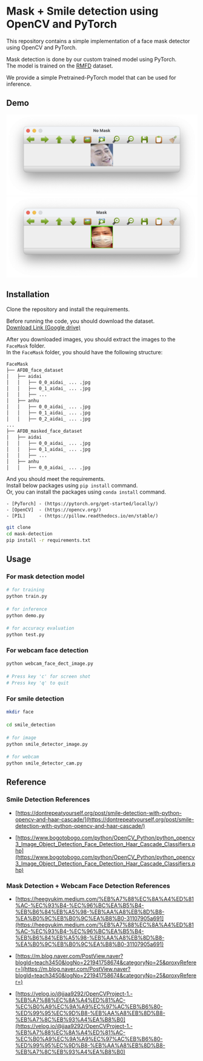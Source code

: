 # Mask + Smile detection using OpenCV and PyTorch 

This repository contains a simple implementation of a face mask detector using OpenCV and PyTorch.  

Mask detection is done by our custom trained model using PyTorch.  
The model is trained on the [RMFD](https://github.com/X-zhangyang/Real-World-Masked-Face-Dataset) dataset.  

We provide a simple Pretrained-PyTorch model that can be used for inference.

## Demo
![figures/NoMask.png](figures/NoMask.png)
![figures/Mask.png](figures/Mask.png)

## Installation
Clone the repository and install the requirements.

Before running the code, you should download the dataset.  
[Download Link (Google drive)](https://drive.google.com/file/d/1UlOk6EtiaXTHylRUx2mySgvJX9ycoeBp/view)  

After you downloaded images, you should extract the images to the `FaceMask` folder.  
In the `FaceMask` folder, you should have the following structure:  
```
FaceMask
├── AFDB_face_dataset
│   ├── aidai
│   │   ├── 0_0_aidai_ ... .jpg
│   │   ├── 0_1_aidai_ ... .jpg
│   │   ├── ... 
│   ├── anhu
│   │   ├── 0_0_aidai_ ... .jpg
│   │   ├── 0_1_aidai_ ... .jpg
│   │   ├── 0_2_aidai_ ... .jpg
...
├── AFDB_masked_face_dataset
│   ├── aidai
│   │   ├── 0_0_aidai_ ... .jpg
│   │   ├── 0_1_aidai_ ... .jpg
│   │   ├── ...
│   ├── anhu
│   │   ├── 0_0_aidai_ ... .jpg
```

And you should meet the requirements.  
Install below packages using `pip install` command.  
Or, you can install the packages using `conda install` command.  
```
- [PyTorch] - (https://pytorch.org/get-started/locally/)
- [OpenCV]  - (https://opencv.org/)
- [PIL]     - (https://pillow.readthedocs.io/en/stable/)
```


```bash
git clone
cd mask-detection
pip install -r requirements.txt
```

## Usage

### For mask detection model
```bash
# for training 
python train.py

# for inference
python demo.py

# for accuracy evaluation
python test.py
```

### For webcam face detection
```bash
python webcam_face_dect_image.py

# Press key 'c' for screen shot
# Press key 'q' to quit
```

### For smile detection
```bash
mkdir face

cd smile_detection

# for image
python smile_detector_image.py

# for webcam
python smile_detector_cam.py
```

## Reference
### Smile Detection References
* [https://dontrepeatyourself.org/post/smile-detection-with-python-opencv-and-haar-cascade/](https://dontrepeatyourself.org/post/smile-detection-with-python-opencv-and-haar-cascade/)

* [https://www.bogotobogo.com/python/OpenCV_Python/python_opencv3_Image_Object_Detection_Face_Detection_Haar_Cascade_Classifiers.php](https://www.bogotobogo.com/python/OpenCV_Python/python_opencv3_Image_Object_Detection_Face_Detection_Haar_Cascade_Classifiers.php)

### Mask Detection + Webcam Face Detection References
* [https://heegyukim.medium.com/%EB%A7%88%EC%8A%A4%ED%81%AC-%EC%93%B4-%EC%96%BC%EA%B5%B4-%EB%B6%84%EB%A5%98-%EB%AA%A8%EB%8D%B8-%EA%B0%9C%EB%B0%9C%EA%B8%B0-31107905a691](https://heegyukim.medium.com/%EB%A7%88%EC%8A%A4%ED%81%AC-%EC%93%B4-%EC%96%BC%EA%B5%B4-%EB%B6%84%EB%A5%98-%EB%AA%A8%EB%8D%B8-%EA%B0%9C%EB%B0%9C%EA%B8%B0-31107905a691)

* [https://m.blog.naver.com/PostView.naver?blogId=teach3450&logNo=221941758674&categoryNo=25&proxyReferer=](https://m.blog.naver.com/PostView.naver?blogId=teach3450&logNo=221941758674&categoryNo=25&proxyReferer=)

* [https://velog.io/@jjaa9292/OpenCVProject-1.-%EB%A7%88%EC%8A%A4%ED%81%AC-%EC%B0%A9%EC%9A%A9%EC%97%AC%EB%B6%80-%ED%99%95%EC%9D%B8-%EB%AA%A8%EB%8D%B8-%EB%A7%8C%EB%93%A4%EA%B8%B0](https://velog.io/@jjaa9292/OpenCVProject-1.-%EB%A7%88%EC%8A%A4%ED%81%AC-%EC%B0%A9%EC%9A%A9%EC%97%AC%EB%B6%80-%ED%99%95%EC%9D%B8-%EB%AA%A8%EB%8D%B8-%EB%A7%8C%EB%93%A4%EA%B8%B0)


